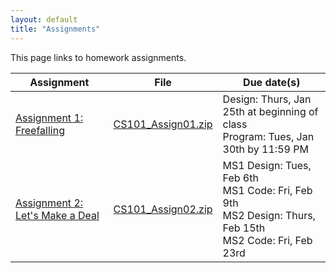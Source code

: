 ```yaml
---
layout: default
title: "Assignments"
---
```


This page links to homework assignments.

Assignment | File | Due date(s)
---------- | ---- | -----------
[Assignment 1: Freefalling](assign01.html) | [CS101\_Assign01.zip](CS101_Assign01.zip) | Design: Thurs, Jan 25th at beginning of class<br>Program: Tues, Jan 30th by 11:59 PM
[Assignment 2: Let's Make a Deal](assign02.html) | [CS101\_Assign02.zip](CS101_Assign02.zip) | MS1 Design: Tues, Feb 6th<br>MS1 Code: Fri, Feb 9th<br>MS2 Design: Thurs, Feb 15th<br>MS2 Code: Fri, Feb 23rd

<!-- vim:set wrap: ­-->
<!-- vim:set linebreak: -->
<!-- vim:set nolist: -->

